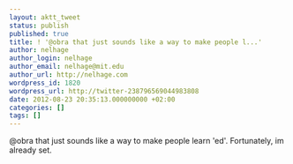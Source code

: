 ```yaml
---
layout: aktt_tweet
status: publish
published: true
title: ! '@obra that just sounds like a way to make people l...'
author: nelhage
author_login: nelhage
author_email: nelhage@mit.edu
author_url: http://nelhage.com
wordpress_id: 1820
wordpress_url: http://twitter-238796569044983808
date: 2012-08-23 20:35:13.000000000 +02:00
categories: []
tags: []
---
```

@obra that just sounds like a way to make people learn 'ed'. Fortunately, im already set.
